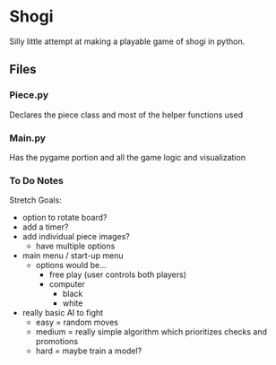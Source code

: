 # Shogi


Silly little attempt at making a playable game of shogi in python.

## Files

### Piece.py

Declares the piece class and most of the helper functions used

### Main.py

Has the pygame portion and all the game logic and visualization

### To Do Notes

Stretch Goals:
- option to rotate board?
- add a timer?
- add individual piece images?
  - have multiple options
- main menu / start-up menu
  - options would be...
    - free play (user controls both players)
    - computer
      - black
      - white
- really basic AI to fight
  - easy = random moves
  - medium = really simple algorithm which prioritizes checks and promotions
  - hard = maybe train a model?